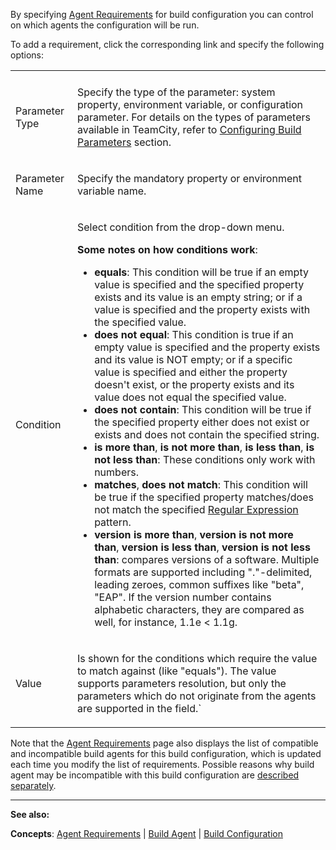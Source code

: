 [//]: # (title: Configuring Agent Requirements)
[//]: # (auxiliary-id: Configuring Agent Requirements)
By specifying [Agent Requirements](agent-requirements.md) for build configuration you can control on which agents the configuration will be run.

To add a requirement, click the corresponding link and specify the following options:

<table>

<tr>

<td></td>
<td></td>

</tr>


<tr>

<td>

Parameter Type


</td>

<td>

Specify the type of the parameter: system property, environment variable, or configuration parameter. For details on the types of parameters available in TeamCity, refer to [Configuring Build Parameters](configuring-build-parameters.md) section.


</td></tr><tr>

<td>

Parameter Name


</td>

<td>

Specify the mandatory property or environment variable name.


</td></tr><tr>

<td>

Condition


</td>

<td>

Select condition from the drop\-down menu.

__Some notes on how conditions work__:

* __equals__: This condition will be true if an empty value is specified and the specified property exists and its value is an empty string; or if a value is specified and the property exists with the specified value.
* __does not equal__: This condition is true if an empty value is specified and the property exists and its value is NOT empty; or if a specific value is specified and either the property doesn't exist, or the property exists and its value does not equal the specified value.
* __does not contain__: This condition will be true if the specified property either does not exist or exists and does not contain the specified string.
* __is more than__, __is not more than__, __is less than__, __is not less than__: These conditions only work with numbers.
* __matches__, __does not match__: This condition will be true if the specified property matches/does not match the specified [Regular Expression](http://java.sun.com/j2se/1.5.0/docs/api/java/util/regex/Pattern.html) pattern.
* __version is more than__, __version is not more than__, __version is less than__, __version is not less than__: compares versions of a software. Multiple formats are supported including "."\-delimited, leading zeroes, common suffixes like "beta", "EAP". If the version number contains alphabetic characters, they are compared as well, for instance, 1.1e &lt; 1.1g.


</td></tr><tr>

<td>

Value


</td>

<td>

Is shown for the conditions which require the value to match against (like "equals"). The value supports parameters resolution, but only the parameters which do not originate from the agents are supported in the field.`


</td></tr></table>




[//]: # (Internal note. Do not delete. "Configuring Agent Requirementsd68e98.txt")    


 Note that the [Agent Requirements](agent-requirements.md) page also displays the list of compatible and incompatible build agents for this build configuration, which is updated each time you modify the list of requirements. Possible reasons why build agent may be incompatible with this build configuration are [described separately](agent-requirements.md).



 __  __

__See also:__


__Concepts__: [Agent Requirements](agent-requirements.md) | [Build Agent](build-agent.md) | [Build Configuration](build-configuration.md)
